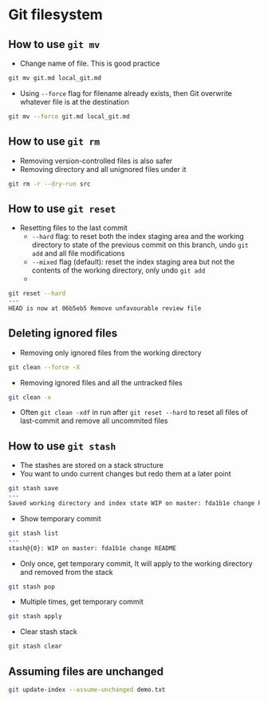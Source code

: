 # Git filesystem

## How to use `git mv`
- Change name of file. This is good practice
```bash
git mv git.md local_git.md
```
- Using `--force` flag for filename already exists, then Git overwrite whatever file is at the destination
```bash
git mv --force git.md local_git.md
```

## How to use `git rm`
- Removing version-controlled files is also safer
- Removing directory and all unignored files under it
```bash
git rm -r --dry-run src
```

## How to use `git reset`
- Resetting files to the last commit
    - `--hard` flag: to reset both the index staging area and the working directory to state of the previous commit on this branch, undo `git add` and all file modifications
    - `--mixed` flag (default): reset the index staging area but not the contents of the working directory, only undo `git add`
    - 
```bash
git reset --hard
---
HEAD is now at 06b5eb5 Remove unfavourable review file
```

## Deleting ignored files
- Removing only ignored files from the working directory
```bash
git clean --force -X
```
- Removing ignored files and all the untracked files
```bash
git clean -x
```
- Often `git clean -xdf` in run after `git reset --hard` to reset all files of last-commit and remove all uncommited files

## How to use `git stash`
- The stashes are stored on a stack structure
- You want to undo current changes but redo them at a later point
```bash
git stash save
---
Saved working directory and index state WIP on master: fda1b1e change README
```
- Show temporary commit
```bash
git stash list
---
stash@{0}: WIP on master: fda1b1e change README
```
- Only once, get temporary commit, It will apply to the working directory and removed from the stack
```bash
git stash pop
```
- Multiple times, get temporary commit
```bash
git stash apply
```
- Clear stash stack
```bash
git stash clear
```

## Assuming files are unchanged
```bash
git update-index --assume-unchanged demo.txt
```